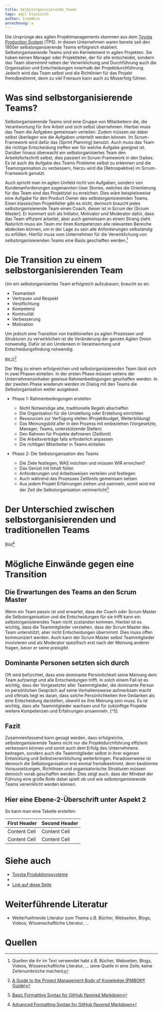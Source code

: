 ```yaml
---
title: Selbstorganisierende_Teams
tags: agil klassisch
author: IremAkin 
anrechnung: a
---
```


Die Ursprünge des agilen Projektmanagements stammen aus dem [Toyota Production System](https://github.com/YeldaUzun/ManagingProjectsSuccessfully.github.io/blob/main/kb/Toyota_Produktionssystem.md) (TPS). In diesen Unternehmen waren bereits seit den 1950er selbstorganisierende Teams erfolgreich etabliert. 
Selbstorganisierende Teams sind ein Kernelement in agilen Projekten. Sie haben keinen Manager oder Projektleiter, der für alle entscheidet, sondern das Team übernimmt neben der Verwirklichung und Durchführung auch die Organisation und Entscheidungen innerhalb der Projektdurchführung. Jedoch wird das Team selbst und die Richtlinien für das Projekt fremdbestimmt, denn zu viel Freiraum kann auch zu Misserfolg führen. 

# Was sind selbstorganisierende Teams? 

Selbstorganisierende Teams sind eine Gruppe von Mitarbeitern die, die Verantwortung für ihre Arbeit und sich selbst übernehmen. Hierbei muss das Team die Aufgaben gemeinsam verteilen. Zudem müssen sie dabei selbst überlegen wie die Aufgaben unterteilt werden können. Im Scrum-Framework wird dafür das [Sprint Planning] benutzt. Auch muss das Team die richtige Entscheidung treffen wer für welche Aufgabe geeignet ist. Darüber hinaus überwacht ein selbstorganisiertes Team den Arbeitsfortschritt selbst, dies passiert im Scrum-Framework in den Dailies. Es ist auch die Aufgabe des Teams Probleme selbst zu erkennen und die Teamorganisation zu verbessern, hierzu wird die [Retrospektive] im Scrum-Framework genutzt. 

Auch spricht man im agilen Umfeld nicht von Aufgaben, sondern von Kundenanforderungen sogenannten User Stories, welches die Orientierung für das Team sind das Projektziel zu erreichen. Dies wäre beispielsweise eine Aufgabe für den Product Owner des selbstorganisierenden Teams. 
Einen klassischen Projektleiter gibt es nicht, dennoch braucht jedes selbstorganisierende Team einen Coach, dieser ist in Scrum der [Scrum Master]. Er kümmert sich als Initiator, Motivator und Moderator dafür, dass das Team effizient arbeitet, aber auch gemeinsam an einem Strang zieht. 
Natürlich muss ein Team mir ihren Kompetenzen alle relevanten Bereiche abdecken können, um in der Lage zu sein alle Anforderungen selbständig zu erfüllen. Hierfür muss vom Unternehmen für die Verwirklichung von selbstorganisierenden Teams eine Basis geschaffen werden.[^1] 

# Die Transition zu einem selbstorganisierenden Team
Um ein selbstorganisiertes Team erfolgreich aufzubauen, braucht es an:
* Teamarbeit
* Vertrauen und Respekt 
* Verpflichtung
* Kompetenz
* Kontinuität 
* Verbesserung 
* Motivation 

Um jedoch eine Transition von traditionellen zu agilen Prozessen und Strukturen zu verwirklichen ist die Veränderung der ganzen Agilen Onion notwendig. Dafür ist ein Umdenken in Verantwortung und Entscheidungsfindung notwendig. 

BILD[^2] 

Der Weg zu einem erfolgreichen und selbstorganisierenden Team lässt sich in zwei Phasen einteilen. In der ersten Phase müssen seitens der Unternehmensinhaber gewisse Rahmenbedingungen geschaffen werden. In der zweiten Phase wiederum werden im Dialog mit den Teams die Selbstorganisation weiter ausgebaut. 

* Phase 1: Rahmenbedingungen erstellen
  - Nicht Notwendige alte, traditionelle Regeln abschaffen 
  - Die Organisation für die Umstellung oder Erstellung einrichten
  - Ressourcen zur Verfügung stellen (Projektbudget, Weiterbildung) 
  - Das Meinungsbild aller in den Prozess mit einbeziehen (Vorgesetzte, Manager, Teams, unterstützende Stellen)
  - Den Rahmen für Projekte definieren (Zeitlimit)
  - Die Arbeitsverträge falls erforderlich anpassen 
  - Die richtigen Mitarbeiter in Teams einteilen 

* Phase 2: Die Selbstorganisation des Teams
  - Die Ziele festlegen, WAS möchten und müssen WIR erreichen? 
  - Das Gerüst mit Inhalt füllen
  - Anforderungen und Arbeitsweisen verteilen und festlegen
  - Auch während des Prozesses Zeitlimits gemeinsam setzen 
  - Aus jedem Projekt Erfahrungen ziehen und sammeln, somit wird mit der Zeit die Selbstorganisation verinnerlicht[^3] 
 
 # Der Unterschied zwischen selbstorganisierenden und traditionellen Teams 

Bild[^4]

# Mögliche Einwände gegen eine Transition 

## Die Erwartungen des Teams an den Scrum Master 
Wenn ein Team passiv ist und erwartet, dass der Coach oder Scrum Master die Selbstorganisation und die Entscheidungen für sie trifft kann ein selbstorganisierendes Team nicht zustanden kommen. Hierbei ist es wichtig, dass die Teammitglieder verstehen, dass der Scrum Master das Team unterstützt, aber nicht Entscheidungen übernimmt. Dies muss offen kommuniziert werden. Auch kann der Scrum Master selbst Teammitglieder involvieren und als Moderator spezifisch erst nach der Meinung anderer fragen, bevor er seine preisgibt. 

## Dominante Personen setzten sich durch 
Oft wird befürchtet, dass eine dominante Persönlichkeit seine Meinung dem Team aufzwingt und alle Entscheidungen trifft. In solch einem Fall ist es wichtig, dass der Vorgesetzter aller Teammitglieder, die dominante Person im persönlichen Gespräch auf seine Verhaltensweise aufmerksam macht und oftmals liegt es daran, dass solche Persönlichkeiten ihre Gedanken als eine Entscheidung darstellen, obwohl es ihre Meinung sein muss. Es ist wichtig, dass alle Teammitglieder wachsen und für zukünftige Projekte weitere Kompetenzen und Erfahrungen ansammeln.
[^5]


## Fazit 
Zusammenfassend kann gesagt werden, dass erfolgreiche, selbstorganisierende Teams nicht nur die Projektdurchführung effizient verbessern können und somit auch dem Erfolg des Unternehmens beitragen, sondern auch die Teammitglieder selbst in ihrer eigenen Entwicklung und Selbstverwirklichung weiterbringen. Paradoxerweise ist dennoch die Selbstorganisation erst einmal fremdbestimmt, denn bestimmte Voraussetzungen, Richtlinien und organisatorische Strukturen müssen dennoch vorab geschaffen werden. Dies zeigt auch, dass der Mindset der Führung eine große Rolle dabei spielt ob und wie selbstorganisierende Teams verwirklicht werden können. 




## Hier eine Ebene-2-Überschrift unter Aspekt 2

So kann man eine Tabelle erstellen:

| First Header  | Second Header |
| ------------- | ------------- |
| Content Cell  | Content Cell  |
| Content Cell  | Content Cell  |



# Siehe auch

* [Toyota Produktionssysteme](Toyota_Produktionssysteme.md)
* 
* [Link auf diese Seite](Selbstorganisierende_Teams.md)

# Weiterführende Literatur

* Weiterfuehrende Literatur zum Thema z.B. Bücher, Webseiten, Blogs, Videos, Wissenschaftliche Literatur, ...

# Quellen

[^1]: Quellen die ihr im Text verwendet habt z.B. Bücher, Webseiten, Blogs, Videos, Wissenschaftliche Literatur, ... (eine Quelle in eine Zeile, keine Zeilenumbrüche machen)
[^2]: [A Guide to the Project Management Body of Knowledge (PMBOK® Guide)](https://www.pmi.org/pmbok-guide-standards/foundational/PMBOK)
[^3]: [Basic Formatting Syntax for GitHub flavored Markdown](https://docs.github.com/en/github/writing-on-github/getting-started-with-writing-and-formatting-on-github/basic-writing-and-formatting-syntax)
[^4]: [Advanced Formatting Syntax for GitHub flavored Markdown](https://docs.github.com/en/github/writing-on-github/working-with-advanced-formatting/organizing-information-with-tables)

